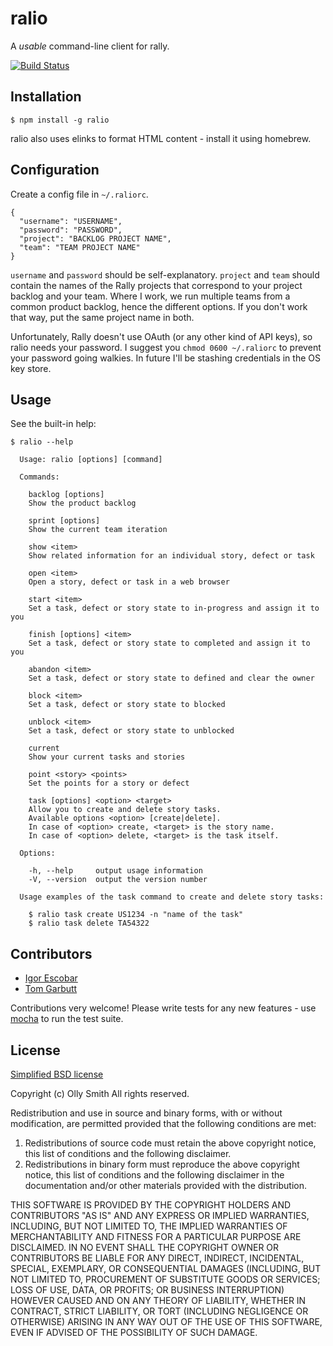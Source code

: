 # ralio

A *usable* command-line client for rally.

[![Build Status](https://travis-ci.org/oesmith/ralio.png)](https://travis-ci.org/oesmith/ralio)


## Installation

    $ npm install -g ralio

ralio also uses elinks to format HTML content - install it using homebrew.

## Configuration

Create a config file in `~/.raliorc`.

    {
      "username": "USERNAME",
      "password": "PASSWORD",
      "project": "BACKLOG PROJECT NAME",
      "team": "TEAM PROJECT NAME"
    }

`username` and `password` should be self-explanatory.  `project` and `team`
should contain the names of the Rally projects that correspond to your project
backlog and your team.  Where I work, we run multiple teams from a common
product backlog, hence the different options.  If you don't work that way,
put the same project name in both.

Unfortunately, Rally doesn't use OAuth (or any other kind of API keys), so
ralio needs your password.  I suggest you `chmod 0600 ~/.raliorc` to prevent
your password going walkies.  In future I'll be stashing credentials in the OS
key store.

## Usage

See the built-in help:

    $ ralio --help

      Usage: ralio [options] [command]

      Commands:

        backlog [options] 
        Show the product backlog
        
        sprint [options] 
        Show the current team iteration
        
        show <item>
        Show related information for an individual story, defect or task
        
        open <item>
        Open a story, defect or task in a web browser
        
        start <item>
        Set a task, defect or story state to in-progress and assign it to you
        
        finish [options] <item>
        Set a task, defect or story state to completed and assign it to you
        
        abandon <item>
        Set a task, defect or story state to defined and clear the owner
        
        block <item>
        Set a task, defect or story state to blocked
        
        unblock <item>
        Set a task, defect or story state to unblocked
        
        current 
        Show your current tasks and stories
        
        point <story> <points>
        Set the points for a story or defect
        
        task [options] <option> <target>
        Allow you to create and delete story tasks.
        Available options <option> [create|delete].
        In case of <option> create, <target> is the story name.
        In case of <option> delete, <target> is the task itself.

      Options:

        -h, --help     output usage information
        -V, --version  output the version number

      Usage examples of the task command to create and delete story tasks:

        $ ralio task create US1234 -n "name of the task"
        $ ralio task delete TA54322

## Contributors
  * [Igor Escobar](http://github.com/igorescobar)
  * [Tom Garbutt](http://github.com/tommg)
  
Contributions very welcome! Please write tests for any new features - use [mocha](http://visionmedia.github.com/mocha/) to run the test suite.

## License

[Simplified BSD license](http://en.wikipedia.org/wiki/BSD_licenses#2-clause_license_.28.22Simplified_BSD_License.22_or_.22FreeBSD_License.22.29)

Copyright (c) Olly Smith
All rights reserved.

Redistribution and use in source and binary forms, with or without
modification, are permitted provided that the following conditions are met:

1. Redistributions of source code must retain the above copyright notice, this
   list of conditions and the following disclaimer.
2. Redistributions in binary form must reproduce the above copyright notice,
   this list of conditions and the following disclaimer in the documentation
   and/or other materials provided with the distribution.

THIS SOFTWARE IS PROVIDED BY THE COPYRIGHT HOLDERS AND CONTRIBUTORS "AS IS" AND
ANY EXPRESS OR IMPLIED WARRANTIES, INCLUDING, BUT NOT LIMITED TO, THE IMPLIED
WARRANTIES OF MERCHANTABILITY AND FITNESS FOR A PARTICULAR PURPOSE ARE
DISCLAIMED. IN NO EVENT SHALL THE COPYRIGHT OWNER OR CONTRIBUTORS BE LIABLE FOR
ANY DIRECT, INDIRECT, INCIDENTAL, SPECIAL, EXEMPLARY, OR CONSEQUENTIAL DAMAGES
(INCLUDING, BUT NOT LIMITED TO, PROCUREMENT OF SUBSTITUTE GOODS OR SERVICES;
LOSS OF USE, DATA, OR PROFITS; OR BUSINESS INTERRUPTION) HOWEVER CAUSED AND
ON ANY THEORY OF LIABILITY, WHETHER IN CONTRACT, STRICT LIABILITY, OR TORT
(INCLUDING NEGLIGENCE OR OTHERWISE) ARISING IN ANY WAY OUT OF THE USE OF THIS
SOFTWARE, EVEN IF ADVISED OF THE POSSIBILITY OF SUCH DAMAGE.
